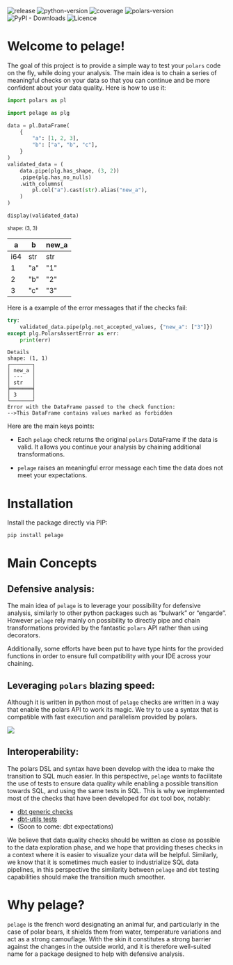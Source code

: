 

![release](https://img.shields.io/github/v/release/alixtc/pelage?color=orange.png)
![python-version](https://img.shields.io/badge/dynamic/toml?url=https%3A%2F%2Fraw.githubusercontent.com%2Falixtc%2Fpelage%2Fmaster%2Fpyproject.toml&query=%24.tool.poetry.dependencies.python&label=Python%20version)
![coverage](https://img.shields.io/badge/dynamic/json?url=https%3A%2F%2Fraw.githubusercontent.com%2Falixtc%2Fpelage%2Fmaster%2F.coverage%2Fcoverage.json&query=%24.totals.percent_covered_display&suffix=%25&label=Coverage&color=green)
![polars-version](https://img.shields.io/badge/dynamic/toml?url=https%3A%2F%2Fraw.githubusercontent.com%2Falixtc%2Fpelage%2Fmaster%2Fpyproject.toml&query=%24.tool.poetry.dependencies.polars&label=Polars)
![PyPI - Downloads](https://img.shields.io/pypi/dm/pelage?color=red.png)
![Licence](https://img.shields.io/github/license/alixtc/pelage.png)

# Welcome to pelage!

The goal of this project is to provide a simple way to test your
`polars` code on the fly, while doing your analysis. The main idea is to
chain a series of meaningful checks on your data so that you can
continue and be more confident about your data quality. Here is how to
use it:

``` python
import polars as pl

import pelage as plg

data = pl.DataFrame(
    {
        "a": [1, 2, 3],
        "b": ["a", "b", "c"],
    }
)
validated_data = (
    data.pipe(plg.has_shape, (3, 2))
    .pipe(plg.has_no_nulls)
    .with_columns(
        pl.col("a").cast(str).alias("new_a"),
    )
)

display(validated_data)
```

<div><style>
.dataframe > thead > tr,
.dataframe > tbody > tr {
  text-align: right;
  white-space: pre-wrap;
}
</style>
<small>shape: (3, 3)</small>

| a   | b   | new_a |
|-----|-----|-------|
| i64 | str | str   |
| 1   | "a" | "1"   |
| 2   | "b" | "2"   |
| 3   | "c" | "3"   |

</div>

Here is a example of the error messages that if the checks fail:

``` python
try:
    validated_data.pipe(plg.not_accepted_values, {"new_a": ["3"]})
except plg.PolarsAssertError as err:
    print(err)
```

    Details
    shape: (1, 1)
    ┌───────┐
    │ new_a │
    │ ---   │
    │ str   │
    ╞═══════╡
    │ 3     │
    └───────┘
    Error with the DataFrame passed to the check function:
    -->This DataFrame contains values marked as forbidden

Here are the main keys points:

- Each `pelage` check returns the original `polars` DataFrame if the
  data is valid. It allows you continue your analysis by chaining
  additional transformations.

- `pelage` raises an meaningful error message each time the data does
  not meet your expectations.

# Installation

Install the package directly via PIP:

``` bash
pip install pelage
```

# Main Concepts

## Defensive analysis:

The main idea of `pelage` is to leverage your possibility for defensive
analysis, similarly to other python packages such as “bulwark” or
“engarde”. However `pelage` rely mainly on possibility to directly pipe
and chain transformations provided by the fantastic `polars` API rather
than using decorators.

Additionally, some efforts have been put to have type hints for the
provided functions in order to ensure full compatibility with your IDE
across your chaining.

## Leveraging `polars` blazing speed:

Although it is written in python most of `pelage` checks are written in
a way that enable the polars API to work its magic. We try to use a
syntax that is compatible with fast execution and parallelism provided
by polars.

![](../assets/presentation.gif)

## Interoperability:

The polars DSL and syntax have been develop with the idea to make the
transition to SQL much easier. In this perspective, `pelage` wants to
facilitate the use of tests to ensure data quality while enabling a
possible transition towards SQL, and using the same tests in SQL. This
is why we implemented most of the checks that have been developed for
`dbt` tool box, notably:

- [dbt generic
  checks](https://docs.getdbt.com/docs/build/data-tests#generic-data-tests)
- [dbt-utils
  tests](https://github.com/dbt-labs/dbt-utils?tab=readme-ov-file)
- (Soon to come: dbt expectations)

We believe that data quality checks should be written as close as
possible to the data exploration phase, and we hope that providing
theses checks in a context where it is easier to visualize your data
will be helpful. Similarly, we know that it is sometimes much easier to
industrialize SQL data pipelines, in this perspective the similarity
between `pelage` and `dbt` testing capabilities should make the
transition much smoother.

# Why pelage?

`pelage` is the french word designating an animal fur, and particularly
in the case of polar bears, it shields them from water, temperature
variations and act as a strong camouflage. With the skin it constitutes
a strong barrier against the changes in the outside world, and it is
therefore well-suited name for a package designed to help with defensive
analysis.
